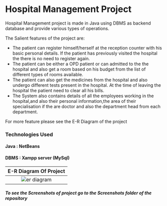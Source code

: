 # Hospital Management Project
Hospital Management project is made in Java using DBMS as backend database and provide various types of operations.

The Salient features of the project are:
- The patient can register himself/herself at the reception counter with his basic personal details. If the patient has previously visited the hospital the there is no need to register again.
- The patient can be either a OPD patient or can admitted to the the hospital and also get a room based on his budget from the list of different types of rooms available.
- The patient can also get the medicines from the hospital and also undergo different tests present in the hospital. At the time of leaving the hospital the patient need to clear all his bills.
- The System also contains details of all the employees working in the hospital,and also their personal information,the area of their specialisation if the are doctor and also the department head from each department.

For more feature please see the E-R Diagram of the project


### Technologies Used

#### Java : NetBeans
#### DBMS : Xampp server (MySql)


|  **E-R Diagram Of Project** |
|:---:|
| ![er diagram](https://user-images.githubusercontent.com/11665612/27264691-c5e7ec4a-54a1-11e7-93be-677a1772a4ea.png) |


##### To see the Screenshots of project go to the Screenshots folder of the repository



